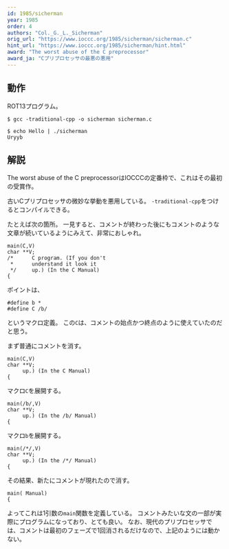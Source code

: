 ```yaml
---
id: 1985/sicherman
year: 1985
order: 4
authors: "Col._G._L._Sicherman"
orig_url: "https://www.ioccc.org/1985/sicherman/sicherman.c"
hint_url: "https://www.ioccc.org/1985/sicherman/hint.html"
award: "The worst abuse of the C preprocessor"
award_ja: "Cプリプロセッサの最悪の悪用"
---
```


## 動作

ROT13プログラム。

```
$ gcc -traditional-cpp -o sicherman sicherman.c

$ echo Hello | ./sicherman
Uryyb

```

## 解説

The worst abuse of the C preprocessorはIOCCCの定番枠で、これはその最初の受賞作。

古いCプリプロセッサの微妙な挙動を悪用している。
`-traditional-cpp`をつけるとコンパイルできる。

たとえば次の箇所。
一見すると、コメントが終わった後にもコメントのような文章が続いているようにみえて、非常におしゃれ。

```
main(C,V)
char **V;
/*      C program. (If you don't
 *      understand it look it
 */     up.) (In the C Manual)
{
```

ポイントは、

```
#define b *
#define C /b/
```

というマクロ定義。
この`C`は、コメントの始点かつ終点のように使えていたのだと思う。

まず普通にコメントを消す。

```
main(C,V)
char **V;
     up.) (In the C Manual)
{
```

マクロ`C`を展開する。

```
main(/b/,V)
char **V;
     up.) (In the /b/ Manual)
{
```

マクロ`b`を展開する。

```
main(/*/,V)
char **V;
     up.) (In the /*/ Manual)
{
```

その結果、新たにコメントが現れたので消す。

```
main( Manual)
{
```

よってこれは1引数の`main`関数を定義している。
コメントみたいな文の一部が実際にプログラムになっており、とても良い。
なお、現代のプリプロセッサでは、コメントは最初のフェーズで1回消されるだけなので、上記のようには動かない。
